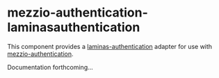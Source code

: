 # mezzio-authentication-laminasauthentication

This component provides a [laminas-authentication](https://docs.laminas.dev/laminas-authentication)
adapter for use with [mezzio-authentication](https://docs.mezzio.dev/mezzio-authentication).

Documentation forthcoming...
